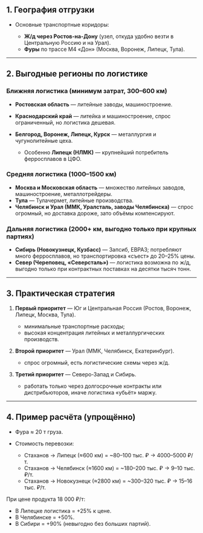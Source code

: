 ## 1. География отгрузки

* Основные транспортные коридоры:

  * **Ж/д через Ростов-на-Дону** (узел, откуда удобно везти в Центральную Россию и на Урал).
  * **Фуры** по трассе М4 «Дон» (Москва, Воронеж, Липецк, Тула).

---

## 2. Выгодные регионы по логистике

### Ближняя логистика (минимум затрат, 300–600 км)

* **Ростовская область** — литейные заводы, машиностроение.
* **Краснодарский край** — литейка и машиностроение, спрос ограниченный, но логистика дешевая.
* **Белгород, Воронеж, Липецк, Курск** — металлургия и чугунолитейные цеха.

  * Особенно **Липецк (НЛМК)** — крупнейший потребитель ферросплавов в ЦФО.

### Средняя логистика (1000–1500 км)

* **Москва и Московская область** — множество литейных заводов, машиностроение, металлотрейдеры.
* **Тула** — Тулачермет, литейные производства.
* **Челябинск и Урал (ММК, Уралсталь, заводы Челябинска)** — спрос огромный, но доставка дороже, зато объёмы компенсируют.

### Дальняя логистика (2000+ км, выгодно только при крупных партиях)

* **Сибирь (Новокузнецк, Кузбасс)** — Запсиб, ЕВРАЗ; потребляют много ферросплавов, но транспортировка «съест» до 20–25% цены.
* **Север (Череповец, «Северсталь»)** — логистика возможна по ж/д, выгодно только при контрактных поставках на десятки тысяч тонн.

---

## 3. Практическая стратегия

1. **Первый приоритет** — Юг и Центральная Россия (Ростов, Воронеж, Липецк, Москва, Тула).

   * минимальные транспортные расходы;
   * высокая концентрация литейных и металлургических производств.
2. **Второй приоритет** — Урал (ММК, Челябинск, Екатеринбург).

   * спрос огромный, есть логистические схемы через ж/д.
3. **Третий приоритет** — Северо-Запад и Сибирь.

   * работать только через долгосрочные контракты или дистрибьюторов, иначе логистика «убьёт» маржу.

---

## 4. Пример расчёта (упрощённо)

* Фура ≈ 20 т груза.
* Стоимость перевозки:

  * Стаханов → Липецк (≈600 км) = ~80–100 тыс. ₽ → 4000–5000 ₽/т.
  * Стаханов → Челябинск (≈1600 км) = ~180–200 тыс. ₽ → 9–10 тыс. ₽/т.
  * Стаханов → Новокузнецк (≈2800 км) = ~300–320 тыс. ₽ → 15–16 тыс. ₽/т.

При цене продукта 18 000 ₽/т:

* В Липецке логистика = +25% к цене.
* В Челябинске = +50%.
* В Сибири = +90% (невыгодно без больших партий).
